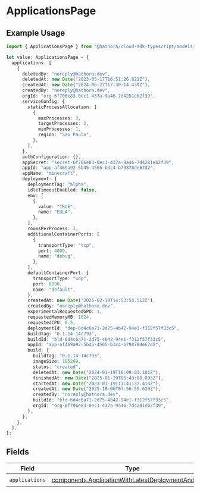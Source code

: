 # ApplicationsPage

## Example Usage

```typescript
import { ApplicationsPage } from "@hathora/cloud-sdk-typescript/models/components";

let value: ApplicationsPage = {
  applications: [
    {
      deletedBy: "noreply@hathora.dev",
      deletedAt: new Date("2023-05-17T16:51:26.821Z"),
      createdAt: new Date("2024-06-27T17:30:14.439Z"),
      createdBy: "noreply@hathora.dev",
      orgId: "org-6f706e83-0ec1-437a-9a46-7d4281eb2f39",
      serviceConfig: {
        staticProcessAllocation: [
          {
            maxProcesses: 3,
            targetProcesses: 2,
            minProcesses: 1,
            region: "Sao_Paulo",
          },
        ],
      },
      authConfiguration: {},
      appSecret: "secret-6f706e83-0ec1-437a-9a46-7d4281eb2f39",
      appId: "app-af469a92-5b45-4565-b3c4-b79878de67d2",
      appName: "minecraft",
      deployment: {
        deploymentTag: "alpha",
        idleTimeoutEnabled: false,
        env: [
          {
            value: "TRUE",
            name: "EULA",
          },
        ],
        roomsPerProcess: 3,
        additionalContainerPorts: [
          {
            transportType: "tcp",
            port: 4000,
            name: "debug",
          },
        ],
        defaultContainerPort: {
          transportType: "udp",
          port: 8000,
          name: "default",
        },
        createdAt: new Date("2025-02-19T14:53:54.512Z"),
        createdBy: "noreply@hathora.dev",
        experimentalRequestedGPU: 1,
        requestedMemoryMB: 1024,
        requestedCPU: 0.5,
        deploymentId: "dep-6d4c6a71-2d75-4b42-94e1-f312f57f33c5",
        buildTag: "0.1.14-14c793",
        buildId: "bld-6d4c6a71-2d75-4b42-94e1-f312f57f33c5",
        appId: "app-af469a92-5b45-4565-b3c4-b79878de67d2",
        build: {
          buildTag: "0.1.14-14c793",
          imageSize: 185269,
          status: "created",
          deletedAt: new Date("2024-01-19T18:09:03.101Z"),
          finishedAt: new Date("2025-01-29T06:43:08.095Z"),
          startedAt: new Date("2023-01-19T11:41:37.414Z"),
          createdAt: new Date("2025-10-06T07:56:59.620Z"),
          createdBy: "noreply@hathora.dev",
          buildId: "bld-6d4c6a71-2d75-4b42-94e1-f312f57f33c5",
          orgId: "org-6f706e83-0ec1-437a-9a46-7d4281eb2f39",
        },
      },
    },
  ],
};
```

## Fields

| Field                                                                                                                      | Type                                                                                                                       | Required                                                                                                                   | Description                                                                                                                |
| -------------------------------------------------------------------------------------------------------------------------- | -------------------------------------------------------------------------------------------------------------------------- | -------------------------------------------------------------------------------------------------------------------------- | -------------------------------------------------------------------------------------------------------------------------- |
| `applications`                                                                                                             | [components.ApplicationWithLatestDeploymentAndBuild](../../models/components/applicationwithlatestdeploymentandbuild.md)[] | :heavy_check_mark:                                                                                                         | N/A                                                                                                                        |